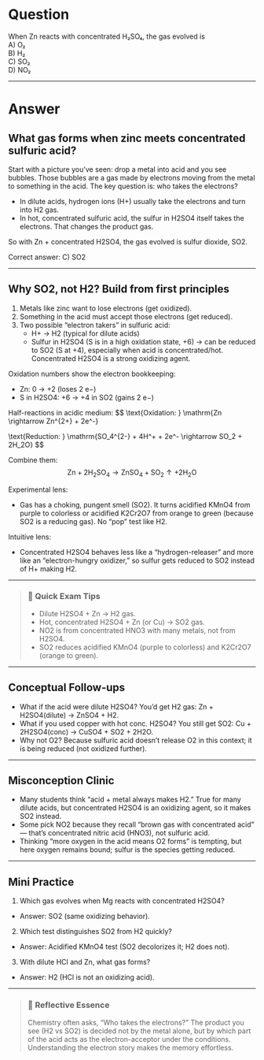 # Question
When Zn reacts with concentrated H₂SO₄, the gas evolved is  
   A) O₂  
   B) H₂  
   C) SO₂  
   D) NO₂

---
# Answer


## What gas forms when zinc meets concentrated sulfuric acid?

Start with a picture you’ve seen: drop a metal into acid and you see bubbles. Those bubbles are a gas made by electrons moving from the metal to something in the acid. The key question is: who takes the electrons?

- In dilute acids, hydrogen ions (H+) usually take the electrons and turn into H2 gas.
- In hot, concentrated sulfuric acid, the sulfur in H2SO4 itself takes the electrons. That changes the product gas.

So with Zn + concentrated H2SO4, the gas evolved is sulfur dioxide, SO2.

Correct answer: C) SO2

---

## Why SO2, not H2? Build from first principles

1. Metals like zinc want to lose electrons (get oxidized).
2. Something in the acid must accept those electrons (get reduced).
3. Two possible “electron takers” in sulfuric acid:
   - H+ → H2 (typical for dilute acids)
   - Sulfur in H2SO4 (S is in a high oxidation state, +6) → can be reduced to SO2 (S at +4), especially when acid is concentrated/hot. Concentrated H2SO4 is a strong oxidizing agent.

Oxidation numbers show the electron bookkeeping:
- Zn: 0 → +2 (loses 2 e−)
- S in H2SO4: +6 → +4 in SO2 (gains 2 e−)

Half-reactions in acidic medium:
$$
\text{Oxidation: } \mathrm{Zn \rightarrow Zn^{2+} + 2e^-}

\text{Reduction: } \mathrm{SO_4^{2-} + 4H^+ + 2e^- \rightarrow SO_2 + 2H_2O}
$$

Combine them:
$$
\mathrm{Zn + 2H_2SO_4 \rightarrow ZnSO_4 + SO_2\uparrow + 2H_2O}
$$

Experimental lens:
- Gas has a choking, pungent smell (SO2). It turns acidified KMnO4 from purple to colorless or acidified K2Cr2O7 from orange to green (because SO2 is a reducing gas). No “pop” test like H2.

Intuitive lens:
- Concentrated H2SO4 behaves less like a “hydrogen-releaser” and more like an “electron-hungry oxidizer,” so sulfur gets reduced to SO2 instead of H+ making H2.

---

> ### 🧠 Quick Exam Tips
> - Dilute H2SO4 + Zn → H2 gas.
> - Hot, concentrated H2SO4 + Zn (or Cu) → SO2 gas.
> - NO2 is from concentrated HNO3 with many metals, not from H2SO4.
> - SO2 reduces acidified KMnO4 (purple to colorless) and K2Cr2O7 (orange to green).

---

## Conceptual Follow-ups

- What if the acid were dilute H2SO4? You’d get H2 gas: Zn + H2SO4(dilute) → ZnSO4 + H2.
- What if you used copper with hot conc. H2SO4? You still get SO2: Cu + 2H2SO4(conc) → CuSO4 + SO2 + 2H2O.
- Why not O2? Because sulfuric acid doesn’t release O2 in this context; it is being reduced (not oxidized further).

---

## Misconception Clinic
- Many students think “acid + metal always makes H2.” True for many dilute acids, but concentrated H2SO4 is an oxidizing agent, so it makes SO2 instead.
- Some pick NO2 because they recall “brown gas with concentrated acid” — that’s concentrated nitric acid (HNO3), not sulfuric acid.
- Thinking “more oxygen in the acid means O2 forms” is tempting, but here oxygen remains bound; sulfur is the species getting reduced.

---

## Mini Practice
1) Which gas evolves when Mg reacts with concentrated H2SO4?  
- Answer: SO2 (same oxidizing behavior).

2) Which test distinguishes SO2 from H2 quickly?  
- Answer: Acidified KMnO4 test (SO2 decolorizes it; H2 does not).

3) With dilute HCl and Zn, what gas forms?  
- Answer: H2 (HCl is not an oxidizing acid).

---

> ### 🌱 Reflective Essence
> Chemistry often asks, “Who takes the electrons?” The product you see (H2 vs SO2) is decided not by the metal alone, but by which part of the acid acts as the electron-acceptor under the conditions. Understanding the electron story makes the memory effortless.